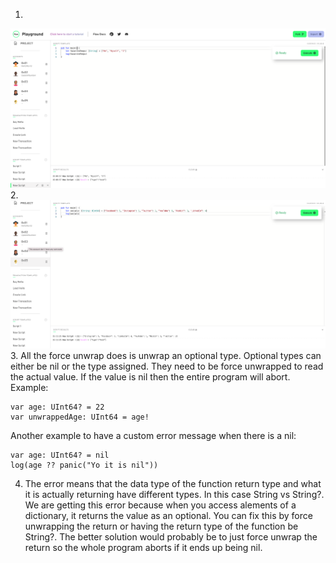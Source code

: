 1. 
![script1](script1.png)
2. 
![script2](script2.png)
3. All the force unwrap does is unwrap an optional type. Optional types can either be nil or the type assigned. They need to be force unwrapped to read the actual value. If the value is nil then the entire program will abort.
Example:
```
var age: UInt64? = 22
var unwrappedAge: UInt64 = age!
```
Another example to have a custom error message when there is a nil:
```
var age: UInt64? = nil
log(age ?? panic("Yo it is nil"))
```
4. The error means that the data type of the function return type and what it is actually returning have different types. In this case String vs String?. We are getting this error because when you access alements of a dictionary, it returns the value as an optional. You can fix this by force unwrapping the return or having the return type of the function be String?. The better solution would probably be to just force unwrap the return so the whole program aborts if it ends up being nil.